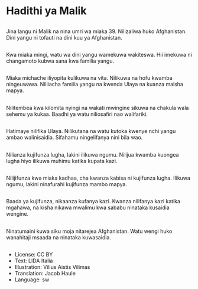 # Hadithi ya Malik

##
Jina langu ni Malik na nina umri wa miaka 39. Nilizaliwa huko Afghanistan. Dini yangu ni tofauti na dini kuu ya Afghanistan.

##
Kwa miaka mingi, watu wa dini yangu wamekuwa wakiteswa. Hii imekuwa ni changamoto kubwa sana kwa familia yangu.

##
Miaka michache iliyopita kulikuwa na vita. Nilikuwa na hofu kwamba ningeuwawa. Niliiacha familia yangu na kwenda Ulaya na kuanza maisha mapya.

##
Nilitembea kwa kilomita nyingi na wakati mwingine sikuwa na chakula wala sehemu ya kukaa. Baadhi ya watu niliosafiri nao walifariki.

##
Hatimaye nilifika Ulaya. Nilikutana na watu kutoka kwenye nchi yangu ambao walinisaidia. Sifahamu ningelifanya nini bila wao.

##
Nilianza kujifunza lugha, lakini ilikuwa ngumu. Nilijua kwamba kuongea lugha hiyo ilikuwa muhimu katika kupata kazi.

##
Nilijifunza kwa miaka kadhaa, cha kwanza kabisa ni kujifunza lugha. Ilikuwa ngumu, lakini ninafurahi kujifunza mambo mapya.

##
Baada ya kujifunza, nikaanza kufanya kazi. Kwanza nilifanya kazi katika mgahawa, na kisha nikawa mwalimu kwa sababu ninataka kusaidia wengine.

##
Ninatumaini kuwa siku moja nitarejea Afghanistan. Watu wengi huko wanahitaji msaada na ninataka kuwasaidia.

##
* License: CC BY
* Text: LIDA Italia
* Illustration: Vilius Aistis Vilimas
* Translation: Jacob Haule
* Language: sw

